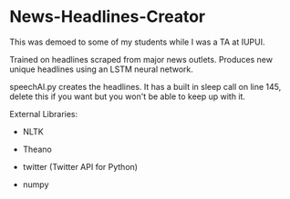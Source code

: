 # News-Headlines-Creator

This was demoed to some of my students while I was a TA at IUPUI.

Trained on headlines scraped from major news outlets. Produces new unique headlines using an LSTM neural network.

speechAI.py creates the headlines. It has a built in sleep call on line 145, delete this if you want but you won't be able to keep up with it.

External Libraries:

* NLTK

* Theano

* twitter (Twitter API for Python)

* numpy
